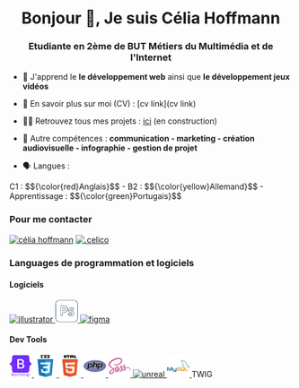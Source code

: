 <h1 align="center">Bonjour 👋, Je suis Célia Hoffmann</h1>
<h3 align="center">Etudiante en 2ème de BUT Métiers du Multimédia et de l'Internet</h3>

- 🌱 J'apprend le **le développement web** ainsi que **le développement jeux vidéos**

- 📄 En savoir plus sur moi (CV) : [cv link](cv link)
  
- 👨‍💻 Retrouvez tous mes projets : [ici](https://github.com/celico7?tab=repositories) (en construction)

- 💬 Autre compétences : **communication - marketing - création audiovisuelle - infographie - gestion de projet**

- 🗣️ Langues :
<p align="left">C1 : $${\color{red}Anglais}$$   - B2 : $${\color{yellow}Allemand}$$ - Apprentissage : $${\color{green}Portugais}$$ </p>

<h3 align="left">Pour me contacter</h3>
<p align="left">
<a href="https://linkedin.com/in/célia hoffmann" target="blank"><img align="center" src="https://raw.githubusercontent.com/rahuldkjain/github-profile-readme-generator/master/src/images/icons/Social/linked-in-alt.svg" alt="célia hoffmann" height="30" width="40" /></a>
<a href="https://discord.gg/.celico" target="blank"><img align="center" src="https://raw.githubusercontent.com/rahuldkjain/github-profile-readme-generator/master/src/images/icons/Social/discord.svg" alt=".celico" height="30" width="40" /></a> 
</p>

<h3 align="left">Languages de programmation et logiciels</h3>

<h4> Logiciels </h4>
<p> <a href="https://www.adobe.com/in/products/illustrator.html" target="_blank" rel="noreferrer"> <img src="https://www.vectorlogo.zone/logos/adobe_illustrator/adobe_illustrator-icon.svg" alt="illustrator" width="40" height="40"/> </a> <a href="https://www.photoshop.com/en" target="_blank" rel="noreferrer"> <img src="https://raw.githubusercontent.com/devicons/devicon/master/icons/photoshop/photoshop-line.svg" alt="photoshop" width="40" height="40"/> </a> <a href="https://www.figma.com/" target="_blank" rel="noreferrer"> <img src="https://www.vectorlogo.zone/logos/figma/figma-icon.svg" alt="figma" width="40" height="40"/> </a></p>

<h4> Dev Tools </h4>
<p align="left">
  <a href="https://getbootstrap.com" target="_blank" rel="noreferrer"> <img src="https://raw.githubusercontent.com/devicons/devicon/master/icons/bootstrap/bootstrap-plain-wordmark.svg" alt="bootstrap" width="40" height="40"/> </a> <a href="https://www.w3schools.com/css/" target="_blank" rel="noreferrer"> <img src="https://raw.githubusercontent.com/devicons/devicon/master/icons/css3/css3-original-wordmark.svg" alt="css3" width="40" height="40"/> </a> <a href="https://www.w3.org/html/" target="_blank" rel="noreferrer"> <img src="https://raw.githubusercontent.com/devicons/devicon/master/icons/html5/html5-original-wordmark.svg" alt="html5" width="40" height="40"/> </a>  <a href="https://www.php.net" target="_blank" rel="noreferrer"> <img src="https://raw.githubusercontent.com/devicons/devicon/master/icons/php/php-original.svg" alt="php" width="40" height="40"/> </a> <a href="https://sass-lang.com" target="_blank" rel="noreferrer"> <img src="https://raw.githubusercontent.com/devicons/devicon/master/icons/sass/sass-original.svg" alt="sass" width="40" height="40"/> </a> <a href="https://unrealengine.com/" target="_blank" rel="noreferrer"> <img src="https://raw.githubusercontent.com/kenangundogan/fontisto/036b7eca71aab1bef8e6a0518f7329f13ed62f6b/icons/svg/brand/unreal-engine.svg" alt="unreal" width="40" height="40"/> </a> 
 <a href="https://www.mysql.com/" target="_blank" rel="noreferrer"> <img src="https://raw.githubusercontent.com/devicons/devicon/master/icons/mysql/mysql-original-wordmark.svg" alt="mysql" width="40" height="40"/> </a> <span class="badge text-bg-success">TWIG</span>
</p>
